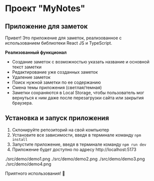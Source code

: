 # Проект "MyNotes"

## Приложение для заметок
Привет! Это приложение для заметок, реализованное с использованием библиотеки React JS и TypeScript.

   **Реализованный функционал**
- Создание заметок с возможностью указать название и основной текст заметки
- Редактирование уже созданных заметок
- Удаление заметок
- Поиск нужной заметки по ее содержанию
- Смена темы приложения (светлая/темная)
- Заметки сохраняются в Local Storage, чтобы пользователь мог вернуться к ним даже после перезагрузки сайта или закрытия браузера.

## Установка и запуск приложения
1. Склонируйте репозиторий на свой компьютер
2. Установите все зависимости, введя в терминале команду ```npm install```
3. Запустите приложение, введя в терминале команду ```npm run dev```
4. Приложение будет доступно по адресу
http://localhost:5173

./src/demo/demo1.png
./src/demo/demo2.png
./src/demo/demo3.png
./src/demo/demo4.png

Приятного использования! 📝
